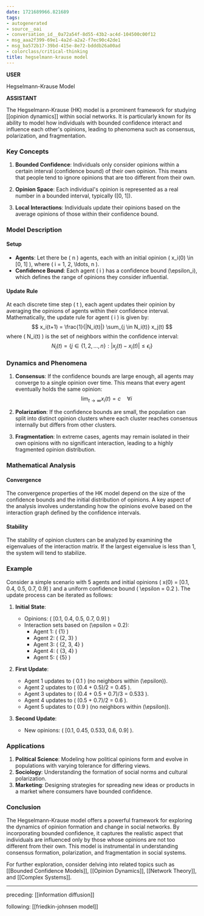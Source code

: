 ```yaml
---
date: 1721689966.821689
tags:
- autogenerated
- source__oai
- conversation_id__0a72a54f-8d55-43b2-ac4d-104500c00f12
- msg_aaa2f399-69e1-4a2d-a2a2-f7ec90c42de1
- msg_ba572b17-39bd-415e-8e72-bdddb26a00ad
- colorclass/critical-thinking
title: hegselmann-krause model
---
```


**USER**

Hegselmann-Krause Model


**ASSISTANT**

The Hegselmann-Krause (HK) model is a prominent framework for studying [[opinion dynamics]] within social networks. It is particularly known for its ability to model how individuals with bounded confidence interact and influence each other's opinions, leading to phenomena such as consensus, polarization, and fragmentation.

### Key Concepts

1. **Bounded Confidence**: Individuals only consider opinions within a certain interval (confidence bound) of their own opinion. This means that people tend to ignore opinions that are too different from their own.

2. **Opinion Space**: Each individual's opinion is represented as a real number in a bounded interval, typically \([0, 1]\).

3. **Local Interactions**: Individuals update their opinions based on the average opinions of those within their confidence bound.

### Model Description

#### Setup

- **Agents**: Let there be \( n \) agents, each with an initial opinion \( x_i(0) \in [0, 1] \), where \( i = 1, 2, \ldots, n \).
- **Confidence Bound**: Each agent \( i \) has a confidence bound \(\epsilon_i\), which defines the range of opinions they consider influential.

#### Update Rule

At each discrete time step \( t \), each agent updates their opinion by averaging the opinions of agents within their confidence interval. Mathematically, the update rule for agent \( i \) is given by:
$$
x_i(t+1) = \frac{1}{|N_i(t)|} \sum_{j \in N_i(t)} x_j(t)
$$
where \( N_i(t) \) is the set of neighbors within the confidence interval:
$$
N_i(t) = \{ j \in \{1, 2, \ldots, n\} : |x_j(t) - x_i(t)| \leq \epsilon_i \}
$$

### Dynamics and Phenomena

1. **Consensus**: If the confidence bounds are large enough, all agents may converge to a single opinion over time. This means that every agent eventually holds the same opinion:
   $$
   \lim_{t \to \infty} x_i(t) = c \quad \forall i
   $$

2. **Polarization**: If the confidence bounds are small, the population can split into distinct opinion clusters where each cluster reaches consensus internally but differs from other clusters.

3. **Fragmentation**: In extreme cases, agents may remain isolated in their own opinions with no significant interaction, leading to a highly fragmented opinion distribution.

### Mathematical Analysis

#### Convergence

The convergence properties of the HK model depend on the size of the confidence bounds and the initial distribution of opinions. A key aspect of the analysis involves understanding how the opinions evolve based on the interaction graph defined by the confidence intervals.

#### Stability

The stability of opinion clusters can be analyzed by examining the eigenvalues of the interaction matrix. If the largest eigenvalue is less than 1, the system will tend to stabilize.

### Example

Consider a simple scenario with 5 agents and initial opinions \( x(0) = [0.1, 0.4, 0.5, 0.7, 0.9] \) and a uniform confidence bound \( \epsilon = 0.2 \). The update process can be iterated as follows:

1. **Initial State**:
   - Opinions: \( [0.1, 0.4, 0.5, 0.7, 0.9] \)
   - Interaction sets based on \(\epsilon = 0.2\):
     - Agent 1: \( \{1\} \)
     - Agent 2: \( \{2, 3\} \)
     - Agent 3: \( \{2, 3, 4\} \)
     - Agent 4: \( \{3, 4\} \)
     - Agent 5: \( \{5\} \)

2. **First Update**:
   - Agent 1 updates to \( 0.1 \) (no neighbors within \(\epsilon\)).
   - Agent 2 updates to \( (0.4 + 0.5)/2 = 0.45 \).
   - Agent 3 updates to \( (0.4 + 0.5 + 0.7)/3 = 0.533 \).
   - Agent 4 updates to \( (0.5 + 0.7)/2 = 0.6 \).
   - Agent 5 updates to \( 0.9 \) (no neighbors within \(\epsilon\)).

3. **Second Update**:
   - New opinions: \( [0.1, 0.45, 0.533, 0.6, 0.9] \).

### Applications

1. **Political Science**: Modeling how political opinions form and evolve in populations with varying tolerance for differing views.
2. **Sociology**: Understanding the formation of social norms and cultural polarization.
3. **Marketing**: Designing strategies for spreading new ideas or products in a market where consumers have bounded confidence.

### Conclusion

The Hegselmann-Krause model offers a powerful framework for exploring the dynamics of opinion formation and change in social networks. By incorporating bounded confidence, it captures the realistic aspect that individuals are influenced only by those whose opinions are not too different from their own. This model is instrumental in understanding consensus formation, polarization, and fragmentation in social systems.

For further exploration, consider delving into related topics such as [[Bounded Confidence Models]], [[Opinion Dynamics]], [[Network Theory]], and [[Complex Systems]].


---

preceding: [[information diffusion]]  


following: [[friedkin-johnsen model]]